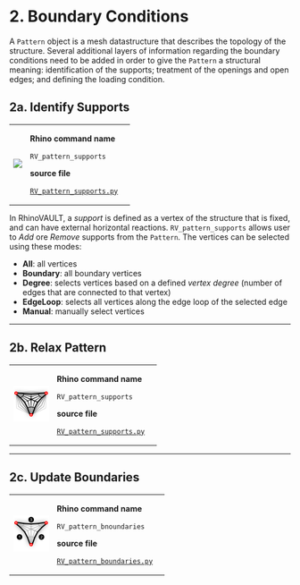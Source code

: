 # 2. Boundary Conditions

A `Pattern` object is a mesh datastructure that describes the topology of the structure. Several additional layers of information regarding the boundary conditions need to be added in order to give the `Pattern` a structural meaning: identification of the supports; treatment of the openings and open edges; and defining the loading condition.

## 2a. Identify Supports

|                                                 |                                                                                                                                                                                                                         |   |
| ----------------------------------------------- | ----------------------------------------------------------------------------------------------------------------------------------------------------------------------------------------------------------------------- | - |
|  ![](<../.gitbook/assets/RV\_supports (2).svg>) | <p><strong>Rhino command name</strong></p><p><code>RV_pattern_supports</code></p><p></p><p><strong>source file</strong></p><p><a href="../../plugin/RV_pattern_supports.py"><code>RV_pattern_supports.py</code></a></p> |   |

In RhinoVAULT, a _support_ is defined as a vertex of the structure that is fixed, and can have external horizontal reactions. `RV_pattern_supports` allows user to _Add_ ore _Remove_ supports from the `Pattern`. The vertices can be selected using these modes:

* **All**: all vertices
* **Boundary**: all boundary vertices
* **Degree**: selects vertices based on a defined _vertex degree_ (number of edges that are connected to that vertex)
* **EdgeLoop**: selects all vertices along the edge loop of the selected edge
* **Manual**: manually select vertices

***

## 2b. Relax Pattern

|                                                                         |                                                                                                                                                                                                                         |   |
| ----------------------------------------------------------------------- | ----------------------------------------------------------------------------------------------------------------------------------------------------------------------------------------------------------------------- | - |
| <img src="../.gitbook/assets/RV_relax.svg" alt="" data-size="original"> | <p><strong>Rhino command name</strong></p><p><code>RV_pattern_supports</code></p><p></p><p><strong>source file</strong></p><p><a href="../../plugin/RV_pattern_supports.py"><code>RV_pattern_supports.py</code></a></p> |   |



***

## 2c. Update Boundaries

|                                                                                  |                                                                                                                                                                                                                                |   |
| -------------------------------------------------------------------------------- | ------------------------------------------------------------------------------------------------------------------------------------------------------------------------------------------------------------------------------ | - |
| <img src="../.gitbook/assets/RV_boundaries (1).svg" alt="" data-size="original"> | <p><strong>Rhino command name</strong></p><p><code>RV_pattern_bnoundaries</code></p><p></p><p><strong>source file</strong></p><p><a href="../../plugin/RV_pattern_boundaries.py"><code>RV_pattern_boundaries.py</code></a></p> |   |

